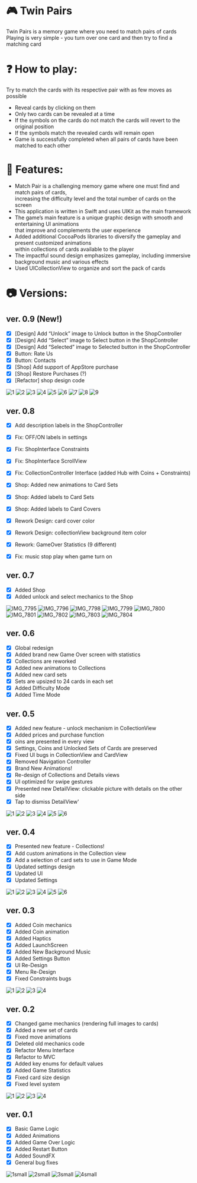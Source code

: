 # 🎮 Twin Pairs
Twin Pairs is a memory game where you need to match pairs of cards <br />
Playing is very simple - you turn over one card and then try to find a matching card

# ❓ How to play:
Try to match the cards with its respective pair with as few moves as possible

* Reveal cards by clicking on them
* Only two cards can be revealed at a time
* If the symbols on the cards do not match the cards will revert to the original position
* If the symbols match the revealed cards will remain open
* Game is successfully completed when all pairs of cards have been matched to each other

# 🚀 Features: 

- Match Pair is a challenging memory game where one must find and match pairs of cards, <br /> increasing the difficulty level and the total number of cards on the screen
- This application is written in Swift and uses UIKit as the main framework
- The game’s main feature is a unique graphic design with smooth and entertaining UI animations <br /> that improve and complements the user experience
- Added additional CocoaPods libraries to diversify the gameplay and present customized animations <br /> within collections of cards available to the player
- The impactful sound design emphasizes gameplay, including immersive background music and various effects
- Used UICollectionView to organize and sort the pack of cards

# 📷 Versions:

## ver. 0.9 (New!)

- [x] [Design] Add “Unlock” image to Unlock button in the ShopController
- [x] [Design] Add “Select” image to Select button in the ShopController
- [x] [Design] Add “Selected” image to Selected button in the ShopController
- [x] Button: Rate Us
- [x] Button: Contacts
- [x] [Shop] Add support of AppStore purchase
- [x] [Shop] Restore Purchases (?)
- [x] [Refactor] shop design code

![1](https://user-images.githubusercontent.com/78992253/197074774-2b14af44-3c57-4c17-bdc5-a1966ab011d4.PNG)
![2](https://user-images.githubusercontent.com/78992253/197074776-ff94df74-c245-446d-b04b-9bcf89b2abf2.PNG)
![3](https://user-images.githubusercontent.com/78992253/197074778-8687ae77-c194-400b-9f61-769b1c13d8e2.PNG)
![4](https://user-images.githubusercontent.com/78992253/197074779-dae77a32-0c0e-4e62-9ca6-8c59db510590.PNG)
![5](https://user-images.githubusercontent.com/78992253/197074780-75e9780f-611b-4c96-b848-f75f67c0ffdf.PNG)
![6](https://user-images.githubusercontent.com/78992253/197074782-51225fc4-fadc-4665-aa3c-d74b1a740c8d.PNG)
![7](https://user-images.githubusercontent.com/78992253/197074784-32e3923c-2a92-4b2f-a9ce-b530dd37d758.PNG)
![8](https://user-images.githubusercontent.com/78992253/197074785-ddc51712-ef4f-4281-930c-02777d7677ac.PNG)
![9](https://user-images.githubusercontent.com/78992253/197074786-beb25201-ebd3-4092-874a-3a8d6b8b399a.PNG)

## ver. 0.8

- [x] Add description labels in the ShopController
- [x] Fix: OFF/ON labels in settings
- [x] Fix: ShopInterface Constraints
- [x] Fix: ShopInterface ScrollView
- [x] Fix: CollectionController Interface (added Hub with Coins + Constraints)
- [x] Shop: Added new animations to Card Sets
- [x] Shop: Added labels to Card Sets
- [x] Shop: Added labels to Card Covers
- [x] Rework Design: card cover color
- [x] Rework Design: collectionView background item color
- [x] Rework: GameOver Statistics (9 different)
- [x] Fix: music stop play when game turn on



## ver. 0.7 

- [x] Added Shop
- [x] Added unlock and select mechanics to the Shop

![IMG_7795](https://user-images.githubusercontent.com/78992253/193423021-1feb7934-be43-41a9-b7ea-79f41e89e927.PNG)
![IMG_7796](https://user-images.githubusercontent.com/78992253/193423024-53f99748-ed69-42a9-ab1e-434738b075c9.PNG)
![IMG_7798](https://user-images.githubusercontent.com/78992253/193423025-6608bde3-4d72-4072-86cf-7d4621d758c2.PNG)
![IMG_7799](https://user-images.githubusercontent.com/78992253/193423026-74117e10-8f3f-46dd-8ded-5a3007f028d6.PNG)
![IMG_7800](https://user-images.githubusercontent.com/78992253/193423027-e28f04c9-cd06-454e-b99d-b889a622cb86.PNG)
![IMG_7801](https://user-images.githubusercontent.com/78992253/193423028-d56c68f9-ee23-4dc6-8c20-65f71f912aee.PNG)
![IMG_7802](https://user-images.githubusercontent.com/78992253/193423163-9fc82ed2-d543-4662-82b0-f58780d6ebdd.PNG)
![IMG_7803](https://user-images.githubusercontent.com/78992253/193423165-d418fffe-636c-4e86-ae37-bb7051578393.PNG)
![IMG_7804](https://user-images.githubusercontent.com/78992253/193423166-3298880b-a34f-4da6-b730-9c0eb304ecb4.PNG)

## ver. 0.6

- [x] Global redesign
- [x] Added brand new Game Over screen with statistics
- [x] Collections are reworked
- [x] Added new animations to Collections
- [x] Added new card sets
- [x] Sets are upsized to 24 cards in each set
- [x] Added Difficulty Mode
- [x] Added Time Mode

## ver. 0.5 

- [x] Added new feature - unlock mechanism in CollectionView
- [x] Added prices and purchase function
- [x] oins are presented in every view
- [x] Settings, Coins and Unlocked Sets of Cards are preserved
- [x] Fixed UI bugs in CollectionView and CardView
- [x] Removed Navigation Controller
- [x] Brand New Animations!
- [x] Re-design of Collections and Details views
- [x] UI optimized for swipe gestures
- [x] Presented new DetailView: clickable picture with details on the other side
- [x] Tap to dismiss DetailView'

![1](https://user-images.githubusercontent.com/78992253/186836937-28e20dec-a11b-4e18-99c1-b646eea4d58a.PNG)
![2](https://user-images.githubusercontent.com/78992253/186836940-1f32943d-12e2-4053-9a5f-0dd0c88c6b99.PNG)
![3](https://user-images.githubusercontent.com/78992253/186836944-ddf6e4d3-8efa-4402-95b3-0a51bce053fb.PNG)
![4](https://user-images.githubusercontent.com/78992253/186836948-e1666ad4-1a95-4f72-a61c-66a69dbd147b.PNG)
![5](https://user-images.githubusercontent.com/78992253/186836951-8de7becb-7baf-4589-90e9-89f0daaf60fb.PNG)
![6](https://user-images.githubusercontent.com/78992253/186836953-6a9b8c00-a99e-47c7-b035-a13906b4fa50.PNG)

## ver. 0.4

- [x] Presented new feature - Collections!
- [x] Add custom animations in the Collection view
- [x] Add a selection of card sets to use in Game Mode
- [x] Updated settings design
- [x] Updated UI
- [x] Updated Settings

![1](https://user-images.githubusercontent.com/78992253/186224130-fdbe5c7b-76c9-4038-be6e-ac3cd6f82eb1.PNG)
![2](https://user-images.githubusercontent.com/78992253/186224131-baa91a71-31ec-4891-bf6e-232dd3002a72.PNG)
![3](https://user-images.githubusercontent.com/78992253/186224132-9dcbd817-59fb-45eb-99b0-6f48741ed54e.PNG)
![4](https://user-images.githubusercontent.com/78992253/186224137-31e024e7-e879-4949-af99-7910651cf867.PNG)
![5](https://user-images.githubusercontent.com/78992253/186224138-12ebae33-f275-4538-ab27-99911d0a90c4.PNG)
![6](https://user-images.githubusercontent.com/78992253/186224139-e56d14b7-baa8-484a-a33e-748008a2905e.PNG)

## ver. 0.3

- [x] Added Coin mechanics 
- [x] Added Coin animation
- [x] Added Haptics
- [x] Added LaunchScreen
- [x] Added New Background Music
- [x] Added Settings Button
- [x] UI Re-Design
- [x] Menu Re-Design
- [x] Fixed Constraints bugs

![1](https://user-images.githubusercontent.com/78992253/184504598-2386865c-b6ef-41a7-95b7-f908f380af61.PNG)
![2](https://user-images.githubusercontent.com/78992253/184504602-98b4f85a-aad9-4ce4-baaf-d78b3e73dfc1.PNG)
![3](https://user-images.githubusercontent.com/78992253/184504603-e927b18e-659c-4a09-a984-b3efe8881313.PNG)
![4](https://user-images.githubusercontent.com/78992253/184504604-6bc308bf-91ac-4942-95d4-b3496a5825a4.PNG)

## ver. 0.2

- [x] Changed game mechanics  (rendering full images to cards)
- [x] Added a new set of cards
- [x] Fixed move animations
- [x] Deleted old mechanics code
- [x] Refactor Menu Interface
- [x] Refactor to MVC
- [x] Added key enums for default values
- [x] Added Game Statistics
- [x] Fixed card size design
- [x] Fixed level system

![1](https://user-images.githubusercontent.com/78992253/183592049-12385b55-7503-4ec8-80ec-361e85d56f6f.PNG)
![2](https://user-images.githubusercontent.com/78992253/183592055-624fd608-ed95-4a82-b376-1d6a5c6fb98d.PNG)
![3](https://user-images.githubusercontent.com/78992253/183592059-32c29595-d8ba-401b-98c8-2cf86fada7d8.PNG)
![4](https://user-images.githubusercontent.com/78992253/183592061-f3c5914a-ffc7-41a9-888f-e5b4e9030029.PNG)

## ver. 0.1

- [x] Basic Game Logic
- [x] Added Animations
- [x] Added Game Over Logic
- [x] Added Restart Button
- [x] Added SoundFX
- [x] General bug fixes

![1small](https://user-images.githubusercontent.com/78992253/181661754-e914cc74-076f-4903-83d5-e27f2b8c6568.PNG)
![2small](https://user-images.githubusercontent.com/78992253/181661760-24bafb8e-e176-4849-940b-89c4c8fb499a.PNG)
![3small](https://user-images.githubusercontent.com/78992253/181661762-ad166822-8d22-4827-88c2-706d0e23ae5a.PNG)
![4small](https://user-images.githubusercontent.com/78992253/181661764-b0424342-dd8e-42cc-9ac4-d0e1aed3cc18.PNG)
